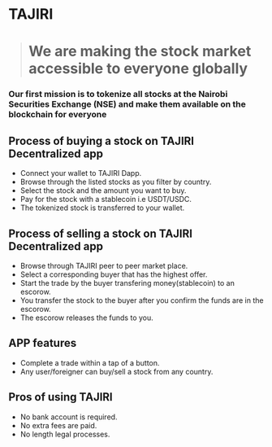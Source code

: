 # TAJIRI
> # We are making the stock market accessible to everyone globally

### Our first mission is to tokenize all stocks at the Nairobi Securities Exchange (NSE) and make them available on the blockchain for everyone

## Process of buying a stock on TAJIRI Decentralized app
* Connect your wallet to TAJIRI Dapp.
* Browse through the listed stocks as you filter by country.
* Select the stock and the amount you want to buy.
* Pay for the stock with a stablecoin i.e USDT/USDC.
* The tokenized stock is transferred to your wallet.

## Process of selling a stock on TAJIRI Decentralized app
* Browse through TAJIRI peer to peer market place.
* Select a corresponding buyer that has the highest offer.
* Start the trade by the buyer transfering money(stablecoin) to an escorow.
* You transfer the stock to the buyer after you confirm the funds are in the escorow.
* The escorow releases the funds to you.
  

## APP features
* Complete a trade within a tap of a button.
* Any user/foreigner can buy/sell a stock from any country.


## Pros of using TAJIRI
* No bank account is required.
* No extra fees are paid.
* No length legal processes.
  
